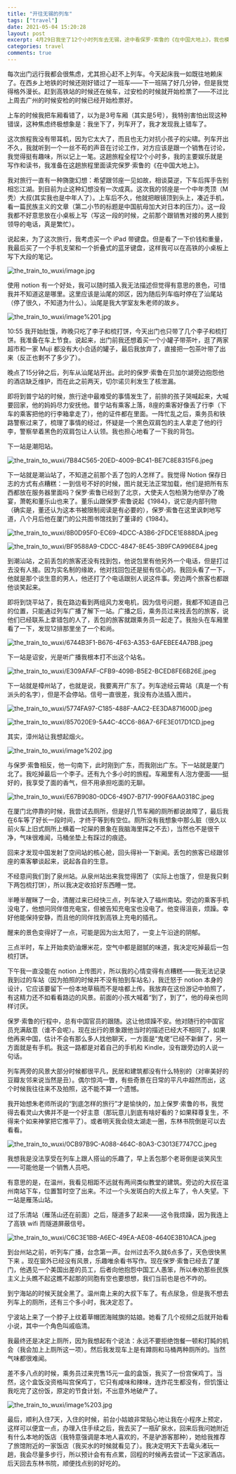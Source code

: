 ```yaml
---
title: "开往无锡的列车"
tags: ["travel"]
date: 2021-05-04 15:20:28
layout: post
excerpt: 4月29日我坐了12个小时列车去无锡，途中看保罗·索鲁的《在中国大地上》，我也模仿他写下列车上的见闻。
categories: travel
comments: true
---
```


每次出门远行我都会很焦虑，尤其担心赶不上列车。今天起床我一如既往地赖床了。在西乡上地铁的时候还刚好错过了一班车——下一班隔了好几分钟，但是我觉得格外漫长。赶到高铁站的时候还在候车，过安检的时候就开始检票了——不过比上周去广州的时候安检的时候已经开始检票好。

上车的时候我把车厢看错了，以为是3号车厢（其实是5号），我特别害怕出现这种错误，这种焦虑终极想象是：我坐下了，列车开了，我才发现我上错车了。

这次旅程我没有带耳机，因为它太大了，而且也无力对抗小孩子的尖啸。列车开出不久，我就听到一个一丝不苟的声音在讨论工作，对方应该是跟一个销售在讨论，我觉得挺有趣味，所以记上一笔。这趟旅程全程12个小时多，我的主要娱乐就是写作和读书，我准备在这趟旅程里面读完保罗·索鲁的《在中国大地上》。

我对旅行一直有一种旖旎幻想：希望跟邻座一见如故，相谈莫逆，下车后挥手告别相忘江湖。到目前为止这种幻想没有一次成真。这次我的邻座是一个中年秃顶（M秃）大叔(其实我也是中年人了）。上车后不久，他就把眼镜顶到头上，凑近手机，看一篇民族主义的文章（第二小节的标题是中国航母加大对日本的压力）。这一段我都不好意思放在小桌板上写（写这一段的时候，之前那个跟销售对接的男人接到领导的电话，真是繁忙）。

说起来，为了这次旅行，我考虑买一个 iPad 带键盘。但是看了一下价钱和重量，我最后买了一个手机支架和一个折叠式的蓝牙键盘，这样我可以在高铁的小桌板上写下大段的笔记。

![the_train_to_wuxi/image.jpg](../images/the_train_to_wuxi/image.jpg)

使用 notion 有一个好处，我可以随时插入我无法描述但觉得有意思的景色，可惜我并不知道这是哪里。这里应该是汕尾的郊区，因为随后列车临时停在了汕尾站（停了很久，不知道为什么）。汕尾是我大学室友朱老师的故乡。

![the_train_to_wuxi/image%201.jpg](../images/the_train_to_wuxi/image%201.jpg "汕尾站")


10:55 我开始肚饿，昨晚只吃了李子和梳打饼，今天出门也只带了几个李子和梳打饼。我准备在车上节食。说起来，出门前我还想着买一个小罐子带茶叶，逛了两家超市和一家 Muji 都没有大小合适的罐子，最后我放弃了，直接把一包茶叶带了出来（反正也剩不了多少了）。

晚点了15分钟之后，列车从汕尾站开出。此时的保罗·索鲁在贝加尔湖旁边抱怨他的酒店缺乏维护，而在此之前两天，切尔诺贝利发生了核泄漏。

即将到普宁站的时候，旅行途中最难受的事情发生了，前排的孩子哭喊起来，大喊要回家，他的妈妈尽力安抚他。普宁站有乘客上落，8座的乘客好像丢了行李（下车的乘客把他的行李箱拿走了），他的证件都在里面。一阵忙乱之后，乘务员和铁路警察过来了，梳理了事情的经过，怀疑是一个黑色双肩包的主人拿走了他的行李，警察举着黑色的双肩包让人认领。我也担心地看了一下我的背包。

下一站是潮阳站。

![the_train_to_wuxi/7B84C565-20ED-4009-BC41-BE7C8E8315F6.jpeg](../images/the_train_to_wuxi/7B84C565-20ED-4009-BC41-BE7C8E8315F6.jpeg "潮阳站")



下一站就是潮汕站了，不知道之前那个丢了包的人怎样了。我觉得 Notion 保存日志的方式有点糟糕：一到信号不好的时候，图片就无法正常加载，他们是把所有东西都放在服务器里面吗？保罗·索鲁已经到了北京，大使夫人包柏漪为他举办了晚宴，萧乾和董乐山也来了。董乐山跟保罗·索鲁说起《1984》，说它是内部刊物（确实是，董还认为这本书被限制阅读是有必要的），保罗·索鲁在这里讽刺地写道，八个月后他在厦门的公共图书馆找到了董译的《1984》。

![the_train_to_wuxi/8B0D95F0-EC69-4DCC-A3B6-2FDCE1E888DA.jpeg](../images/the_train_to_wuxi/8B0D95F0-EC69-4DCC-A3B6-2FDCE1E888DA.jpeg "潮汕站附近养鸭的池塘")



![the_train_to_wuxi/BF9588A9-CDCC-4847-8E45-3B9FCA996E84.jpeg](../images/the_train_to_wuxi/BF9588A9-CDCC-4847-8E45-3B9FCA996E84.jpeg "潮汕站")



到潮汕站，之前丢包的旅客还没有找到包，他说包里有他另外一个电话，但是打过去没有人接。因为实名制的缘故，他对找回包还是挺有信心的。我回头看了一下，他就是那个谈生意的男人，他还打了个电话跟别人说这件事。旁边两个旅客也都跟他谈笑起来。


即将到饶平站了，我在路边看到两组风力发电机，因为信号问题，我都不知道自己的位置，只能通过列车广播了解下一站。广播之后，乘务员过来找丢包的旅客，说他们已经联系上拿错包的人了，丢包的旅客就跟乘务员一起走了。我抬头在车厢里看了一下，发现12排那里坐了一个和尚。

![the_train_to_wuxi/6744B3F1-B676-4F63-A353-6AFEBEE4A7BB.jpeg](../images/the_train_to_wuxi/6744B3F1-B676-4F63-A353-6AFEBEE4A7BB.jpeg "风力发电机")
         

下一站是诏安，光是听广播我根本打不出这个站名。

![the_train_to_wuxi/E309AFAF-CFB9-409B-B5E2-BCED8FE6B26E.jpeg](../images/the_train_to_wuxi/E309AFAF-CFB9-409B-B5E2-BCED8FE6B26E.jpeg "诏安站")



下一站就是樟州站了，也就是说，我要离开广东了。列车途经云霄站（真是一个有派头的名字），但是不会停站。信号一直很差，我没有办法插入图片。

![the_train_to_wuxi/5774FA97-C185-488F-AAC2-EE3DA871600D.jpeg](../images/the_train_to_wuxi/5774FA97-C185-488F-AAC2-EE3DA871600D.jpeg "云霄附近的山水")



![the_train_to_wuxi/857020E9-5A4C-4CC6-86A7-6FE3E017D1CD.jpeg](../images/the_train_to_wuxi/857020E9-5A4C-4CC6-86A7-6FE3E017D1CD.jpeg "漳州站")

其实，漳州站让我想起烟火。

![the_train_to_wuxi/image%202.jpg](../images/the_train_to_wuxi/image%202.jpg "漳州站让我想起《烟火》")



与保罗·索鲁相反，他一句南下，此时刚到广东，而我刚出广东。下一站就是厦门北了。我吃掉最后一个李子。还有九个多小时的旅程。车厢里有人泡方便面——挺好的，我享受了面的香气，但不用承担吃面的无聊。

![the_train_to_wuxi/E67B9080-0DC6-49D7-B717-990F6AA0318C.jpeg](../images/the_train_to_wuxi/E67B9080-0DC6-49D7-B717-990F6AA0318C.jpeg "厦门北站")



在厦门北停靠的时候，我尝试去厕所，但是好几节车厢的厕所都说故障了，最后我在6车等了好长一段时间，才终于等到有空位。厕所没有我想象中那么脏（很久以前火车上旧式厕所上横着一坨屎的景象在我脑海里挥之不去），当然也不是很干净，气味很难闻，马桶坐垫上有踩过的痕迹。

回来才发现中国发射了空间站的核心舱，回头得补一下新闻。丢包的旅客已经跟邻座的乘客攀谈起来，说起各自的生意。

不经意间我们到了泉州站。从泉州站出来我觉得困了（实际上也饿了，但是我只剩下两包梳打饼），所以我决定收拾好东西睡一觉。

半睡半醒眯了一会，清醒过来已经快三点，列车驶入了福州南站。旁边的乘客手机没电了，他想问同伴借充电宝，但被告知充电宝也没电了。他变得沮丧，烦躁。幸好他能保持安静，而且他的同伴找到高铁上充电的插孔。

醒来的景色变得好了一点，可能是因为出太阳了，一变上午沿途的阴郁。

三点半时，车上开始卖奶油爆米花，空气中都是甜腻的味道，我决定吃掉最后一包梳打饼。

下午我一直没能在 notion 上传图片，所以我的心情变得有点糟糕——我无法记录我到过的车站（因为拍照的时候并不没有拍到车站名），我迁怒于 notion 本身的设计，它应该要留下一份本地草稿而不是啥都上传。我放弃在这份游记中拍照了，有这精力还不如看看路边的风景。前面的小孩大喊着“到了，到了”，他的母亲也同样讨厌。

保罗·索鲁的行程中，总有中国官员的跟随。这让他烦躁不安。他对随行的中国官员充满敌意（谁不会呢）。现在出行的景象跟他当时的描述已经大不相同了，如果他再来中国，估计不会有那么多人找他聊天，一方面是“鬼佬”已经不新鲜了，另一方面就是有手机。我这一路都是对着自己的手机和 Kindle，没有跟旁边的人说一句话。

列车两旁的风景大部分时候都很平凡，民居和建筑都没有什么特别的（对审美好的豆瓣友邻来说当然是丑）。偶尔惊鸿一瞥，有些奇景在日常的平凡中超然而出，这个时候我往往来不及拍照，这不能不算一个遗憾。

我开始想朱老师所说的“到底怎样的旅行”才是愉快的，加上保罗·索鲁的书，我觉得去看灵山大佛并不是一个好主意（那玩意儿到底有啥好看的？如果释尊复生，不得来个如来神掌把它推平了）。或者明天我会绕太湖走一圈，东林书院倒是可以去看看。

![the_train_to_wuxi/0CB97B9C-A088-464C-80A3-C3013E7747CC.jpeg](../images/the_train_to_wuxi/0CB97B9C-A088-464C-80A3-C3013E7747CC.jpeg "我觉得这里挺漂亮的，但我忘记了这是哪里")


我想我是没法享受在列车上跟人搭讪的乐趣了，早上丢包那个老哥倒是谈笑风生——可能他是一个销售人员吧。

有意思的是，在温州，我看见相距不远就有两间类似教堂的建筑。旁边的大叔在温州南站下车，位置暂时空了出来。不过一个头发斑白的大叔上车了，令人失望。下一站是雁荡山站。

过了乐清站（雁荡山还在前面）之后，隧道多了起来——这令我烦躁，因为我连上了高铁 wifi 而隧道屏蔽信号。

![the_train_to_wuxi/C6C3E1BB-A6EC-49EA-AE08-4640E3B10ACA.jpeg](../images/the_train_to_wuxi/C6C3E1BB-A6EC-49EA-AE08-4640E3B10ACA.jpeg "前方到站，雁荡山站。不过雁荡山可能在我左边")



到台州站之前，听列车广播，台念第一声。台州过去不久就6点多了，天色很快黑下来 。现在窗外已经没有风景，乐趣唯余看书写作。现在保罗·索鲁已经去了厦门，他遇见一个美国出差的员工，后者向他抱怨中国工人愚笨，所以奉劝那些民族主义上头瞧不起这瞧不起那的同胞有空也要想想，我们当前也是也不咋的。

到宁海站的时候天就全黑了。温州南上来的大叔下车了。有点尿急，但是我不想去列车上的厕所，还有三个多小时，我决定忍了。

宁波站上来了一个脖子上纹着草帽团海贼旗的姑娘。她看了几个视频之后就开始看小说，其中一个角色叫戚临清。

我最终还是决定上厕所，因为我想起有个说法：永远不要拒绝饱餐一顿和打盹的机会（我会加上上厕所这一项）。然后我发现车上是有蹲厕和马桶两种厕所的。当然气味都很难闻。

差不多八点的时候，乘务员过来兜售15元一盒的盒饭，我买了一份宫保鸡丁。当然，这个盒饭没资格叫宫保鸡丁，它只有咸味和辣味，连炸花生都没有，但饥饿让我吃完了这份饭，原定的节食计划，不出意外地破产了。

![the_train_to_wuxi/image%203.jpg](../images/the_train_to_wuxi/image%203.jpg "酒店夜景")


最后，顺利入住7天，入住的时候，前台小姑娘非常贴心地让我在小程序上预定，这样可以便宜一点，办理入住手续之后，我去买了一瓶矿泉水，回来后我问她附近有什么本地的饭店（我特意强调是本地人喜欢的，不是驴游客那种），她给我推荐了旅馆附近的一家饭店（我买水的时候就看见了）。我决定明天下去鼋头渚玩一趟，我会尽量多步行，所以预计会有有点累，回程的时候再去尝试一下这家酒店。后天回去东林书院，顺便找点别的好吃的。
